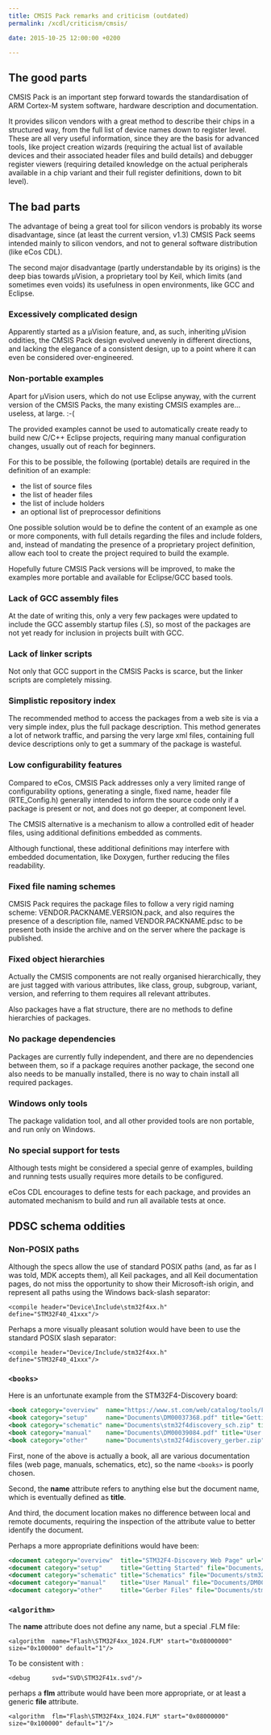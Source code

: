 ```yaml
---
title: CMSIS Pack remarks and criticism (outdated)
permalink: /xcdl/criticism/cmsis/

date: 2015-10-25 12:00:00 +0200

---
```


## The good parts

CMSIS Pack is an important step forward towards the standardisation of ARM Cortex-M system software, hardware description and documentation.

It provides silicon vendors with a great method to describe their chips in a structured way, from the full list of device names down to register level. These are all very useful information, since they are the basis for advanced tools, like project creation wizards (requiring the actual list of available devices and their associated header files and build details) and debugger register viewers (requiring detailed knowledge on the actual peripherals available in a chip variant and their full register definitions, down to bit level).

## The bad parts

The advantage of being a great tool for silicon vendors is probably its worse disadvantage, since (at least the current version, v1.3) CMSIS Pack seems intended mainly to silicon vendors, and not to general software distribution (like eCos CDL).

The second major disadvantage (partly understandable by its origins) is the deep bias towards µVision, a proprietary tool by Keil, which limits (and sometimes even voids) its usefulness in open environments, like GCC and Eclipse.

### Excessively complicated design

Apparently started as a µVision feature, and, as such, inheriting µVision oddities, the CMSIS Pack design evolved unevenly in different directions, and lacking the elegance of a consistent design, up to a point where it can even be considered over-engineered.

### Non-portable examples

Apart for µVision users, which do not use Eclipse anyway, with the current version of the CMSIS Packs, the many existing CMSIS examples are... useless, at large. :-(

The provided examples cannot be used to automatically create ready to build new C/C++ Eclipse projects, requiring many manual configuration changes, usually out of reach for beginners.

For this to be possible, the following (portable) details are required in the definition of an example:

-   the list of source files
-   the list of header files
-   the list of include holders
-   an optional list of preprocessor definitions

One possible solution would be to define the content of an example as one or more components, with full details regarding the files and include folders, and, instead of mandating the presence of a proprietary project definition, allow each tool to create the project required to build the example.

Hopefully future CMSIS Pack versions will be improved, to make the examples more portable and available for Eclipse/GCC based tools.

### Lack of GCC assembly files

At the date of writing this, only a very few packages were updated to include the GCC assembly startup files (.S), so most of the packages are not yet ready for inclusion in projects built with GCC.

### Lack of linker scripts

Not only that GCC support in the CMSIS Packs is scarce, but the linker scripts are completely missing.

### Simplistic repository index

The recommended method to access the packages from a web site is via a very simple index, plus the full package description. This method generates a lot of network traffic, and parsing the very large xml files, containing full device descriptions only to get a summary of the package is wasteful.

### Low configurability features

Compared to eCos, CMSIS Pack addresses only a very limited range of configurability options, generating a single, fixed name, header file (RTE_Config.h) generally intended to inform the source code only if a package is present or not, and does not go deeper, at component level.

The CMSIS alternative is a mechanism to allow a controlled edit of header files, using additional definitions embedded as comments.

Although functional, these additional definitions may interfere with embedded documentation, like Doxygen, further reducing the files readability.

### Fixed file naming schemes

CMSIS Pack requires the package files to follow a very rigid naming scheme: VENDOR.PACKNAME.VERSION.pack, and also requires the presence of a description file, named VENDOR.PACKNAME.pdsc to be present both inside the archive and on the server where the package is published.

### Fixed object hierarchies

Actually the CMSIS components are not really organised hierarchically, they are just tagged with various attributes, like class, group, subgroup, variant, version, and referring to them requires all relevant attributes.

Also packages have a flat structure, there are no methods to define hierarchies of packages.

### No package dependencies

Packages are currently fully independent, and there are no dependencies between them, so if a package requires another package, the second one also needs to be manually installed, there is no way to chain install all required packages.

### Windows only tools

The package validation tool, and all other provided tools are non portable, and run only on Windows.

### No special support for tests

Although tests might be considered a special genre of examples, building and running tests usually requires more details to be configured.

eCos CDL encourages to define tests for each package, and provides an automated mechanism to build and run all available tests at once.

PDSC schema oddities
--------------------

### Non-POSIX paths

Although the specs allow the use of standard POSIX paths (and, as far as I was told, MDK accepts them), all Keil packages, and all Keil documentation pages, do not miss the opportunity to show their Microsoft-ish origin, and represent all paths using the Windows back-slash separator:

```
<compile header="Device\Include\stm32f4xx.h"  define="STM32F40_41xxx"/>
```

Perhaps a more visually pleasant solution would have been to use the standard POSIX slash separator:

```
<compile header="Device/Include/stm32f4xx.h"  define="STM32F40_41xxx"/>
```

### `<books>`

Here is an unfortunate example from the STM32F4-Discovery board:

```xml
<book category="overview"  name="https://www.st.com/web/catalog/tools/FM116/SC959/SS1532/LN1199/PF252419" title="STM32F4-Discovery Web Page"/>
<book category="setup"     name="Documents\DM00037368.pdf" title="Getting Started"/>
<book category="schematic" name="Documents\stm32f4discovery_sch.zip" title="Schematics"/>
<book category="manual"    name="Documents\DM00039084.pdf" title="User Manual"/>
<book category="other"     name="Documents\stm32f4discovery_gerber.zip" title="Gerber Files"/>
```

First, none of the above is actually a book, all are various documentation files (web page, manuals, schematics, etc), so the name `<books>` is poorly chosen.

Second, the **name** attribute refers to anything else but the document name, which is eventually defined as **title**.

And third, the document location makes no difference between local and remote documents, requiring the inspection of the attribute value to better identify the document.

Perhaps a more appropriate definitions would have been:

```xml
<document category="overview"  title="STM32F4-Discovery Web Page" url="https://www.st.com/web/catalog/tools/FM116/SC959/SS1532/LN1199/PF252419"/>
<document category="setup"     title="Getting Started" file="Documents/DM00037368.pdf"/>
<document category="schematic" title="Schematics" file="Documents/stm32f4discovery_sch.zip"/>
<document category="manual"    title="User Manual" file="Documents/DM00039084.pdf"/>
<document category="other"     title="Gerber Files" file="Documents/stm32f4discovery_gerber.zip"/>
```

### `<algorithm>`

The **name** attribute does not define any name, but a special .FLM file:

```
<algorithm  name="Flash\STM32F4xx_1024.FLM" start="0x08000000" size="0x100000" default="1"/>
```

To be consistent with <debug>:

```
<debug      svd="SVD\STM32F41x.svd"/>
```

perhaps a **flm** attribute would have been more appropriate, or at least a generic **file** attribute.

```
<algorithm  flm="Flash\STM32F4xx_1024.FLM" start="0x08000000" size="0x100000" default="1"/>
```
